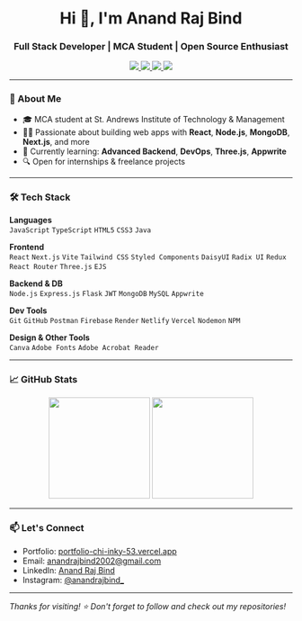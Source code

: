<h1 align="center">Hi 👋, I'm Anand Raj Bind</h1>
<h3 align="center">Full Stack Developer | MCA Student | Open Source Enthusiast</h3>

<p align="center">
  <a href="https://portfolio-chi-inky-53.vercel.app/" target="_blank">
    <img src="https://img.shields.io/badge/Portfolio-AnandRajBind-blue?style=for-the-badge&logo=vercel" />
  </a>
  <a href="mailto:anandrajbind2002@gmail.com">
    <img src="https://img.shields.io/badge/Gmail-anandrajbind2002@gmail.com-red?style=for-the-badge&logo=gmail&logoColor=white" />
  </a>
  <a href="https://linkedin.com/in/anandrajbind" target="_blank">
    <img src="https://img.shields.io/badge/LinkedIn-Anand%20Raj%20Bind-blue?style=for-the-badge&logo=linkedin" />
  </a>
  <a href="https://instagram.com/anandrajbind_" target="_blank">
    <img src="https://img.shields.io/badge/Instagram-anandrajbind__-E4405F?style=for-the-badge&logo=instagram&logoColor=white" />
  </a>
</p>

---

### 🚀 About Me

- 🎓 MCA student at St. Andrews Institute of Technology & Management  
- 👨‍💻 Passionate about building web apps with **React**, **Node.js**, **MongoDB**, **Next.js**, and more  
- 🌱 Currently learning: **Advanced Backend**, **DevOps**, **Three.js**, **Appwrite**
- 🔍 Open for internships & freelance projects

---

### 🛠️ Tech Stack

**Languages**  
`JavaScript` `TypeScript` `HTML5` `CSS3` `Java`

**Frontend**  
`React` `Next.js` `Vite` `Tailwind CSS` `Styled Components` `DaisyUI` `Radix UI` `Redux` `React Router` `Three.js` `EJS`

**Backend & DB**  
`Node.js` `Express.js` `Flask` `JWT` `MongoDB` `MySQL` `Appwrite`

**Dev Tools**  
`Git` `GitHub` `Postman` `Firebase` `Render` `Netlify` `Vercel` `Nodemon` `NPM`

**Design & Other Tools**  
`Canva` `Adobe Fonts` `Adobe Acrobat Reader`

---

### 📈 GitHub Stats

<p align="center">
  <img src="https://github-readme-stats.vercel.app/api?username=AnandRajBind&show_icons=true&theme=transparent" height="180px"/>
  <img src="https://github-readme-streak-stats.herokuapp.com/?user=AnandRajBind&theme=transparent" height="180px"/>
</p>

---

### 📫 Let's Connect

- Portfolio: [portfolio-chi-inky-53.vercel.app](https://portfolio-chi-inky-53.vercel.app/)
- Email: anandrajbind2002@gmail.com
- LinkedIn: [Anand Raj Bind](https://linkedin.com/in/anandrajbind)
- Instagram: [@anandrajbind_](https://instagram.com/anandrajbind_)

---

_Thanks for visiting! ⭐ Don't forget to follow and check out my repositories!_
